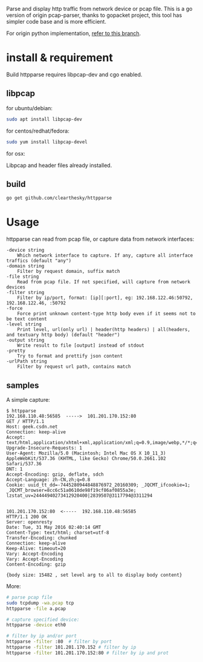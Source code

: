 Parse and display http traffic from network device or pcap file. This is a go version of origin pcap-parser, thanks to gopacket project, this tool has simpler code base and is more efficient.

For origin python implementation, [refer to this branch](https://github.com/clearthesky/httpparse/tree/pcap-parser-python).

# install & requirement
Build httpparse requires libpcap-dev and cgo enabled.
## libpcap
for ubuntu/debian:

```sh
sudo apt install libpcap-dev
```

for centos/redhat/fedora:

```sh
sudo yum install libpcap-devel
```

for osx:

Libpcap and header files already installed.

## build

```sh
go get github.com/clearthesky/httpparse
```


# Usage
httpparse can read from pcap file, or capture data from network interfaces:

```
-device string
    Which network interface to capture. If any, capture all interface traffics (default "any")
-domain string
    Filter by request domain, suffix match
-file string
    Read from pcap file. If not specified, will capture from network devices
-filter string
    Filter by ip/port, format: [ip][:port], eg: 192.168.122.46:50792, 192.168.122.46, :50792
-force
    Force print unknown content-type http body even if it seems not to be text content
-level string
    Print level, url(only url) | header(http headers) | all(headers, and textuary http body) (default "header")
-output string
    Write result to file [output] instead of stdout
-pretty
    Try to format and prettify json content
-urlPath string
    Filter by request url path, contains match
```

## samples
A simple capture:

```
$ httpparse
192.168.110.48:56585  ----->  101.201.170.152:80
GET / HTTP/1.1
Host: geek.csdn.net
Connection: keep-alive
Accept: text/html,application/xhtml+xml,application/xml;q=0.9,image/webp,*/*;q=0.8
Upgrade-Insecure-Requests: 1
User-Agent: Mozilla/5.0 (Macintosh; Intel Mac OS X 10_11_3) AppleWebKit/537.36 (KHTML, like Gecko) Chrome/50.0.2661.102 Safari/537.36
DNT: 1
Accept-Encoding: gzip, deflate, sdch
Accept-Language: zh-CN,zh;q=0.8
Cookie: uuid_tt_dd=-7445280944848876972_20160309; _JQCMT_ifcookie=1; _JQCMT_browser=8cc6c51a0610de98f19cf86af0855a3e; lzstat_uv=24444940273412920400|2839507@3117794@3311294


101.201.170.152:80  <-----  192.168.110.48:56585
HTTP/1.1 200 OK
Server: openresty
Date: Tue, 31 May 2016 02:40:14 GMT
Content-Type: text/html; charset=utf-8
Transfer-Encoding: chunked
Connection: keep-alive
Keep-Alive: timeout=20
Vary: Accept-Encoding
Vary: Accept-Encoding
Content-Encoding: gzip

{body size: 15482 , set level arg to all to display body content}
```

More:

```sh
# parse pcap file
sudo tcpdump -wa.pcap tcp
httpparse -file a.pcap

# capture specified device:
httpparse -device eth0

# filter by ip and/or port
httpparse -filter :80  # filter by port
httpparse -filter 101.201.170.152 # filter by ip
httpparse -filter 101.201.170.152:80 # filter by ip and prot
```
